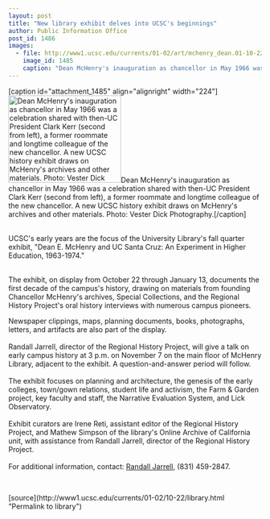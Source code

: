 ```yaml
---
layout: post
title: "New library exhibit delves into UCSC's beginnings"
author: Public Information Office
post_id: 1486
images:
  - file: http://www1.ucsc.edu/currents/01-02/art/mchenry_dean.01-10-22.224.jpg
    image_id: 1485
    caption: "Dean McHenry's inauguration as chancellor in May 1966 was a celebration shared with then-UC President Clark Kerr (second from left), a former roommate and longtime colleague of the new chancellor. A new UCSC history exhibit draws on McHenry's archives and other materials. Photo: Vester Dick Photography."
---
```


[caption id="attachment_1485" align="alignright" width="224"]<a href="http://localhost/mysite/wp-content/uploads/2001/10/mchenry_dean.01-10-22.224.jpg"><img class="size-full wp-image-1485" src="http://localhost/mysite/wp-content/uploads/2001/10/mchenry_dean.01-10-22.224.jpg" alt="Dean McHenry's inauguration as chancellor in May 1966 was a celebration shared with then-UC President Clark Kerr (second from left), a former roommate and longtime colleague of the new chancellor. A new UCSC history exhibit draws on McHenry's archives and other materials. Photo: Vester Dick Photography." width="224" height="173" /></a>Dean McHenry's inauguration as chancellor in May 1966 was a celebration shared with then-UC President Clark Kerr (second from left), a former roommate and longtime colleague of the new chancellor. A new UCSC history exhibit draws on McHenry's archives and other materials. Photo: Vester Dick Photography.[/caption]
<p>
  <br>
  UCSC's early years are the focus of the University Library's fall quarter exhibit, "Dean E. McHenry and UC Santa Cruz: An Experiment in Higher Education, 1963-1974."<br>
  <br>
</p>The exhibit, on display from October 22 through January 13, documents the first decade of the campus's history, drawing on materials from founding Chancellor McHenry's archives, Special Collections, and the Regional History Project's oral history interviews with numerous campus pioneers.
<p>
  Newspaper clippings, maps, planning documents, books, photographs, letters, and artifacts are also part of the display.<br>
  <br>
  Randall Jarrell, director of the Regional History Project, will give a talk on early campus history at 3 p.m. on November 7 on the main floor of McHenry Library, adjacent to the exhibit. A question-and-answer period will follow.<br>
  <br>
  The exhibit focuses on planning and architecture, the genesis of the early colleges, town/gown relations, student life and activism, the Farm &amp; Garden project, key faculty and staff, the Narrative Evaluation System, and Lick Observatory.<br>
  <br>
  Exhibit curators are Irene Reti, assistant editor of the Regional History Project, and Mathew Simpson of the library's Online Archive of California unit, with assistance from Randall Jarrell, director of the Regional History Project.<br>
  <br>
  For additional information, contact: <a href="mailto:rjarrell@cats.ucsc.edu">Randall Jarrell</a>, (831) 459-2847.
</p>
<p>
  <br>

</p>
[source](http://www1.ucsc.edu/currents/01-02/10-22/library.html "Permalink to library")
